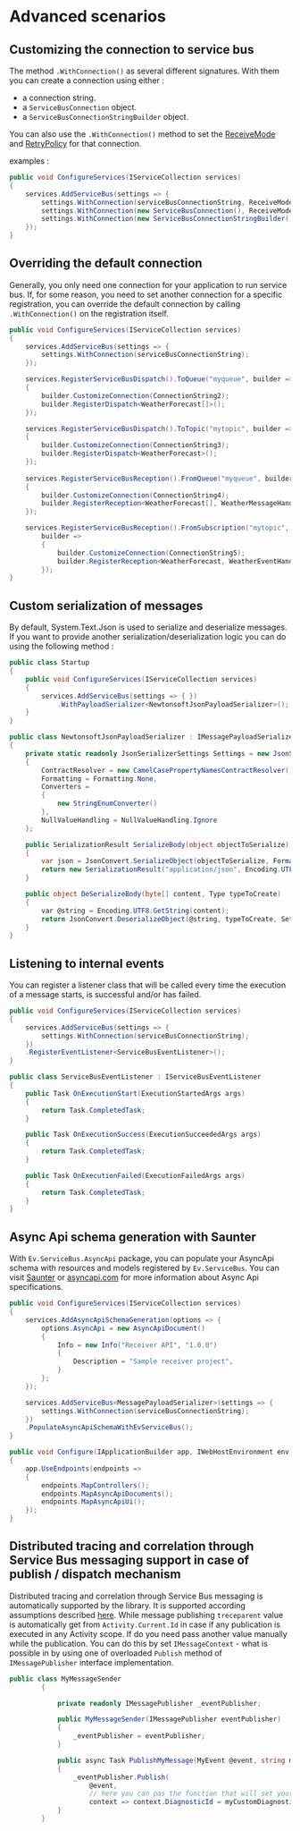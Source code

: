 ﻿# Advanced scenarios

## Customizing the connection to service bus

The method `.WithConnection()` as several different signatures. With them you can create a connection using either :
- a connection string.
- a `ServiceBusConnection` object.
- a `ServiceBusConnectionStringBuilder` object.

You can also use the `.WithConnection()` method to set the 
[ReceiveMode](https://docs.microsoft.com/en-us/dotnet/api/microsoft.servicebus.messaging.receivemode?view=azure-dotnet) 
and [RetryPolicy](https://docs.microsoft.com/en-us/dotnet/api/microsoft.servicebus.retrypolicy?view=azure-dotnet) for that connection.

examples :
```csharp
public void ConfigureServices(IServiceCollection services)
{
    services.AddServiceBus(settings => {
        settings.WithConnection(serviceBusConnectionString, ReceiveMode.ReceiveAndDelete);
        settings.WithConnection(new ServiceBusConnection(), ReceiveMode.PeekLock, new CustomRetryPolicy());
        settings.WithConnection(new ServiceBusConnectionStringBuilder());
    });
}
```

## Overriding the default connection

Generally, you only need one connection for your application to run service bus.
If, for some reason, you need to set another connection for a specific registration, 
you can override the default connection by calling `.WithConnection()` on the registration itself. 

```csharp
public void ConfigureServices(IServiceCollection services)
{
    services.AddServiceBus(settings => {
        settings.WithConnection(serviceBusConnectionString);
    });

    services.RegisterServiceBusDispatch().ToQueue("myqueue", builder =>
    {
        builder.CustomizeConnection(ConnectionString2);
        builder.RegisterDispatch<WeatherForecast[]>();
    });

    services.RegisterServiceBusDispatch().ToTopic("mytopic", builder =>
    {
        builder.CustomizeConnection(ConnectionString3);
        builder.RegisterDispatch<WeatherForecast>();
    });
    
    services.RegisterServiceBusReception().FromQueue("myqueue", builder =>
    {
        builder.CustomizeConnection(ConnectionString4);
        builder.RegisterReception<WeatherForecast[], WeatherMessageHandler>();
    });

    services.RegisterServiceBusReception().FromSubscription("mytopic", "mysubscription",
        builder =>
        {
            builder.CustomizeConnection(ConnectionString5);
            builder.RegisterReception<WeatherForecast, WeatherEventHandler>();
        });
}
```

## Custom serialization of messages

By default, System.Text.Json is used to serialize and deserialize messages.
If you want to provide another serialization/deserialization logic you can do using the following method :

```csharp
public class Startup
{
    public void ConfigureServices(IServiceCollection services)
    {
        services.AddServiceBus(settings => { })
            .WithPayloadSerializer<NewtonsoftJsonPayloadSerializer>();
    }
}

public class NewtonsoftJsonPayloadSerializer : IMessagePayloadSerializer
{
    private static readonly JsonSerializerSettings Settings = new JsonSerializerSettings()
    {
        ContractResolver = new CamelCasePropertyNamesContractResolver(),
        Formatting = Formatting.None,
        Converters =
        {
            new StringEnumConverter()
        },
        NullValueHandling = NullValueHandling.Ignore
    };

    public SerializationResult SerializeBody(object objectToSerialize)
    {
        var json = JsonConvert.SerializeObject(objectToSerialize, Formatting.None, Settings);
        return new SerializationResult("application/json", Encoding.UTF8.GetBytes(json));
    }

    public object DeSerializeBody(byte[] content, Type typeToCreate)
    {
        var @string = Encoding.UTF8.GetString(content);
        return JsonConvert.DeserializeObject(@string, typeToCreate, Settings)!;
    }
}
```


## Listening to internal events

You can register a listener class that will be called every time the execution of a message starts, is successful and/or has failed. 

```csharp
public void ConfigureServices(IServiceCollection services)
{
    services.AddServiceBus(settings => {
        settings.WithConnection(serviceBusConnectionString);
    })
    .RegisterEventListener<ServiceBusEventListener>();
}

public class ServiceBusEventListener : IServiceBusEventListener
{
    public Task OnExecutionStart(ExecutionStartedArgs args)
    {
        return Task.CompletedTask;
    }

    public Task OnExecutionSuccess(ExecutionSucceededArgs args)
    {
        return Task.CompletedTask;
    }

    public Task OnExecutionFailed(ExecutionFailedArgs args)
    {
        return Task.CompletedTask;
    }
}
```

## Async Api schema generation with Saunter

With `Ev.ServiceBus.AsyncApi` package, you can populate your AsyncApi schema 
with resources and models registered by `Ev.ServiceBus`. 
You can visit [Saunter](https://github.com/tehmantra/saunter) or [asyncapi.com](https://www.asyncapi.com/) 
for more information about Async Api specifications.

```csharp
public void ConfigureServices(IServiceCollection services)
{
    services.AddAsyncApiSchemaGeneration(options => {
        options.AsyncApi = new AsyncApiDocument()
        {
            Info = new Info("Receiver API", "1.0.0")
            {
                Description = "Sample receiver project",
            }
        };
    });

    services.AddServiceBus<MessagePayloadSerializer>(settings => {
        settings.WithConnection(serviceBusConnectionString);
    })
    .PopulateAsyncApiSchemaWithEvServiceBus();
}

public void Configure(IApplicationBuilder app, IWebHostEnvironment env)
{
    app.UseEndpoints(endpoints =>
    {
        endpoints.MapControllers();
        endpoints.MapAsyncApiDocuments();
        endpoints.MapAsyncApiUi();
    });
}
```

## Distributed tracing and correlation through Service Bus messaging support in case of publish / dispatch mechanism

Distributed tracing and correlation through Service Bus messaging is automatically supported by the library. It is supported according assumptions described [here](https://learn.microsoft.com/en-us/azure/service-bus-messaging/service-bus-end-to-end-tracing?tabs=net-standard-sdk-2).
While message publishing `treceparent` value is automatically get from `Activity.Current.Id` in case if any publication is executed in any Activity scope.
If do you need pass another value manually while the publication. You can do this by set `IMessageContext` - what is possible in by using one of overloaded `Publish` method of `IMessagePublisher` interface implementation.

```csharp
public class MyMessageSender
        {

            private readonly IMessagePublisher _eventPublisher;

            public MyMessageSender(IMessagePublisher eventPublisher)
            {
                _eventPublisher = eventPublisher;
            }

            public async Task PublishMyMessage(MyEvent @event, string myCustomDiagnosticsId)
            {
                _eventPublisher.Publish(
                    @event,
                    // here you can pas the function that will set your custom value of diagnostic id
                    context => context.DiagnosticId = myCustomDiagnosticsId);
            }
        }
```
